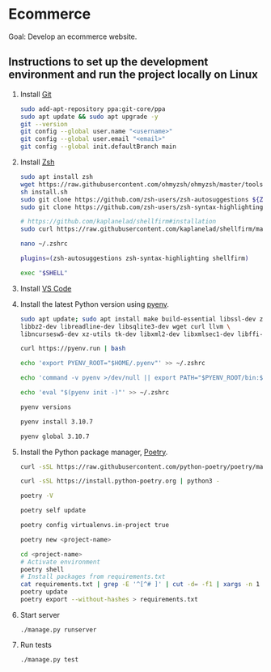 # Ecommerce

Goal: Develop an ecommerce website.

## Instructions to set up the development environment and run the project locally on Linux

1. Install [Git](https://git-scm.com/download/linux)

    ```sh
    sudo add-apt-repository ppa:git-core/ppa
    sudo apt update && sudo apt upgrade -y
    git --version
    git config --global user.name "<username>"
    git config --global user.email "<email>"
    git config --global init.defaultBranch main
    ```

2. Install [Zsh](https://github.com/ohmyzsh/ohmyzsh/wiki)

    ```sh
    sudo apt install zsh
    wget https://raw.githubusercontent.com/ohmyzsh/ohmyzsh/master/tools/install.sh
    sh install.sh
    sudo git clone https://github.com/zsh-users/zsh-autosuggestions ${ZSH_CUSTOM:-~/.oh-my-zsh/custom}/plugins/zsh-autosuggestions
    sudo git clone https://github.com/zsh-users/zsh-syntax-highlighting.git ${ZSH_CUSTOM:-~/.oh-my-zsh/custom}/plugins/zsh-syntax-highlighting

    # https://github.com/kaplanelad/shellfirm#installation
    sudo curl https://raw.githubusercontent.com/kaplanelad/shellfirm/main/shell-plugins/shellfirm.plugin.zsh --create-dirs -o ${ZSH_CUSTOM:-~/.oh-my-zsh/custom}/plugins/shellfirm/shellfirm.plugin.zsh

    nano ~/.zshrc

    plugins=(zsh-autosuggestions zsh-syntax-highlighting shellfirm)

    exec "$SHELL"
    ```

3. Install [VS Code](https://code.visualstudio.com/download)

4. Install the latest Python version using [pyenv](https://github.com/pyenv/pyenv).

    ```sh
    sudo apt update; sudo apt install make build-essential libssl-dev zlib1g-dev \
    libbz2-dev libreadline-dev libsqlite3-dev wget curl llvm \
    libncursesw5-dev xz-utils tk-dev libxml2-dev libxmlsec1-dev libffi-dev liblzma-dev

    curl https://pyenv.run | bash

    echo 'export PYENV_ROOT="$HOME/.pyenv"' >> ~/.zshrc

    echo 'command -v pyenv >/dev/null || export PATH="$PYENV_ROOT/bin:$PATH"' >> ~/.zshrc

    echo 'eval "$(pyenv init -)"' >> ~/.zshrc

    pyenv versions

    pyenv install 3.10.7

    pyenv global 3.10.7
    ```

5. Install the Python package manager, [Poetry](https://python-poetry.org/docs/).

    ```sh
    curl -sSL https://raw.githubusercontent.com/python-poetry/poetry/master/get-poetry.py | python -

    curl -sSL https://install.python-poetry.org | python3 -

    poetry -V

    poetry self update

    poetry config virtualenvs.in-project true

    poetry new <project-name>

    cd <project-name>
    # Activate environment
    poetry shell
    # Install packages from requirements.txt
    cat requirements.txt | grep -E '^[^# ]' | cut -d= -f1 | xargs -n 1 poetry add
    poetry update
    poetry export --without-hashes > requirements.txt
    ```

6. Start server

    `./manage.py runserver`

7. Run tests

    `./manage.py test`
